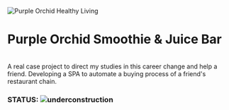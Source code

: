 ![Purple Orchid Healthy Living](https://user-images.githubusercontent.com/86386851/152593552-50532654-588c-424c-86ed-538d92d44a2e.png)<h1> Purple Orchid Smoothie & Juice Bar </h1><br>
A real case project to direct my studies in this career change and help a friend. Developing a SPA to automate a buying process of a friend's restaurant chain.
### STATUS: ![underconstruction](https://user-images.githubusercontent.com/86386851/152597573-6f43a21c-852d-4bcb-bce9-8cae017f461f.png)
